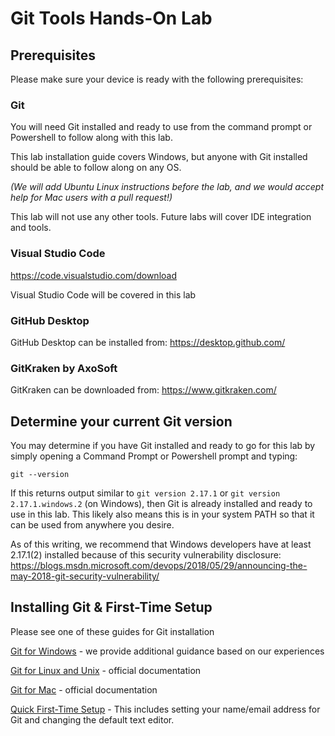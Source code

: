 # Git Tools Hands-On Lab

## Prerequisites
Please make sure your device is ready with the following prerequisites:

### Git
You will need Git installed and ready to use from the command prompt or Powershell to follow along with this lab.

This lab installation guide covers Windows, but anyone with Git installed should be able to follow along on any OS.

*(We will add Ubuntu Linux instructions before the lab, and we would accept help for Mac users with a pull request!)*

This lab will not use any other tools.  Future labs will cover IDE integration and tools.

### Visual Studio Code
https://code.visualstudio.com/download

Visual Studio Code will be covered in this lab

### GitHub Desktop
GitHub Desktop can be installed from: https://desktop.github.com/

### GitKraken by AxoSoft
GitKraken can be downloaded from: https://www.gitkraken.com/

## Determine your current Git version
You may determine if you have Git installed and ready to go for this lab by simply opening a Command Prompt or Powershell prompt and typing:

    git --version

If this returns output similar to `git version 2.17.1` or `git version 2.17.1.windows.2` (on Windows), then Git is already installed and ready to use in this lab.  This likely also means this is in your system PATH so that it can be used from anywhere you desire.

As of this writing, we recommend that Windows developers have at least 2.17.1(2) installed because of this security vulnerability disclosure: https://blogs.msdn.microsoft.com/devops/2018/05/29/announcing-the-may-2018-git-security-vulnerability/

## Installing Git & First-Time Setup
Please see one of these guides for Git installation

[Git for Windows](../../docs/install_git/windows_git_installation) - we provide additional guidance based on our experiences

[Git for Linux and Unix](https://git-scm.com/download/linux) - official documentation

[Git for Mac](https://git-scm.com/download/mac) - official documentation

[Quick First-Time Setup](../../docs/install_git/first_time_configuration.md) - This includes setting your name/email address for Git and changing the default text editor.
